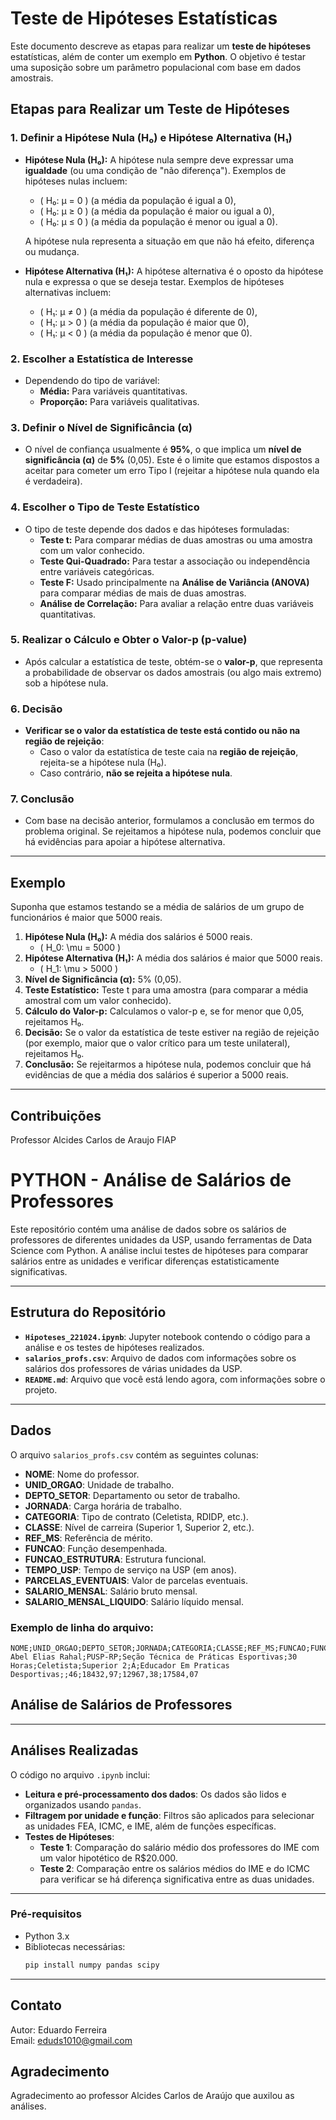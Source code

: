 # Teste de Hipóteses Estatísticas

Este documento descreve as etapas para realizar um **teste de hipóteses** estatísticas, além de conter um exemplo em **Python**. O objetivo é testar uma suposição sobre um parâmetro populacional com base em dados amostrais.

## Etapas para Realizar um Teste de Hipóteses

### 1. Definir a Hipótese Nula (H₀) e Hipótese Alternativa (H₁)

- **Hipótese Nula (H₀):** A hipótese nula sempre deve expressar uma **igualdade** (ou uma condição de "não diferença"). Exemplos de hipóteses nulas incluem:
  - \( H₀: µ = 0 \) (a média da população é igual a 0),
  - \( H₀: µ ≥ 0 \) (a média da população é maior ou igual a 0),
  - \( H₀: µ ≤ 0 \) (a média da população é menor ou igual a 0).
  
  A hipótese nula representa a situação em que não há efeito, diferença ou mudança.

- **Hipótese Alternativa (H₁):** A hipótese alternativa é o oposto da hipótese nula e expressa o que se deseja testar. Exemplos de hipóteses alternativas incluem:
  - \( H₁: µ ≠ 0 \) (a média da população é diferente de 0),
  - \( H₁: µ > 0 \) (a média da população é maior que 0),
  - \( H₁: µ < 0 \) (a média da população é menor que 0).

### 2. Escolher a Estatística de Interesse

- Dependendo do tipo de variável:
  - **Média:** Para variáveis quantitativas.
  - **Proporção:** Para variáveis qualitativas.

### 3. Definir o Nível de Significância (α)

- O nível de confiança usualmente é **95%**, o que implica um **nível de significância (α)** de **5%** (0,05). Este é o limite que estamos dispostos a aceitar para cometer um erro Tipo I (rejeitar a hipótese nula quando ela é verdadeira).

### 4. Escolher o Tipo de Teste Estatístico

- O tipo de teste depende dos dados e das hipóteses formuladas:
  - **Teste t:** Para comparar médias de duas amostras ou uma amostra com um valor conhecido.
  - **Teste Qui-Quadrado:** Para testar a associação ou independência entre variáveis categóricas.
  - **Teste F:** Usado principalmente na **Análise de Variância (ANOVA)** para comparar médias de mais de duas amostras.
  - **Análise de Correlação:** Para avaliar a relação entre duas variáveis quantitativas.

### 5. Realizar o Cálculo e Obter o Valor-p (p-value)

- Após calcular a estatística de teste, obtém-se o **valor-p**, que representa a probabilidade de observar os dados amostrais (ou algo mais extremo) sob a hipótese nula.

### 6. Decisão

- **Verificar se o valor da estatística de teste está contido ou não na região de rejeição**:
  - Caso o valor da estatística de teste caia na **região de rejeição**, rejeita-se a hipótese nula (H₀).
  - Caso contrário, **não se rejeita a hipótese nula**.

### 7. Conclusão

- Com base na decisão anterior, formulamos a conclusão em termos do problema original. Se rejeitamos a hipótese nula, podemos concluir que há evidências para apoiar a hipótese alternativa.

---

## Exemplo

Suponha que estamos testando se a média de salários de um grupo de funcionários é maior que 5000 reais.

1. **Hipótese Nula (H₀):** A média dos salários é 5000 reais.
   - \( H_0: \mu = 5000 \)
2. **Hipótese Alternativa (H₁):** A média dos salários é maior que 5000 reais.
   - \( H_1: \mu > 5000 \)
3. **Nível de Significância (α):** 5% (0,05).
4. **Teste Estatístico:** Teste t para uma amostra (para comparar a média amostral com um valor conhecido).
5. **Cálculo do Valor-p:** Calculamos o valor-p e, se for menor que 0,05, rejeitamos H₀.
6. **Decisão:** Se o valor da estatística de teste estiver na região de rejeição (por exemplo, maior que o valor crítico para um teste unilateral), rejeitamos H₀.
7. **Conclusão:** Se rejeitarmos a hipótese nula, podemos concluir que há evidências de que a média dos salários é superior a 5000 reais.

---

## Contribuições

Professor Alcides Carlos de Araujo FIAP


# PYTHON - Análise de Salários de Professores

Este repositório contém uma análise de dados sobre os salários de professores de diferentes unidades da USP, usando ferramentas de Data Science com Python. A análise inclui testes de hipóteses para comparar salários entre as unidades e verificar diferenças estatisticamente significativas.

---

## Estrutura do Repositório

- **`Hipoteses_221024.ipynb`**: Jupyter notebook contendo o código para a análise e os testes de hipóteses realizados.
- **`salarios_profs.csv`**: Arquivo de dados com informações sobre os salários dos professores de várias unidades da USP.
- **`README.md`**: Arquivo que você está lendo agora, com informações sobre o projeto.

---

## Dados

O arquivo `salarios_profs.csv` contém as seguintes colunas:

- **NOME**: Nome do professor.
- **UNID_ORGAO**: Unidade de trabalho.
- **DEPTO_SETOR**: Departamento ou setor de trabalho.
- **JORNADA**: Carga horária de trabalho.
- **CATEGORIA**: Tipo de contrato (Celetista, RDIDP, etc.).
- **CLASSE**: Nível de carreira (Superior 1, Superior 2, etc.).
- **REF_MS**: Referência de mérito.
- **FUNCAO**: Função desempenhada.
- **FUNCAO_ESTRUTURA**: Estrutura funcional.
- **TEMPO_USP**: Tempo de serviço na USP (em anos).
- **PARCELAS_EVENTUAIS**: Valor de parcelas eventuais.
- **SALARIO_MENSAL**: Salário bruto mensal.
- **SALARIO_MENSAL_LIQUIDO**: Salário líquido mensal.

### Exemplo de linha do arquivo:

```csv
NOME;UNID_ORGAO;DEPTO_SETOR;JORNADA;CATEGORIA;CLASSE;REF_MS;FUNCAO;FUNCAO_ESTRUTURA;TEMPO_USP;PARCELAS_EVENTUAIS;SALARIO_MENSAL;SALARIO_MENSAL_LIQUIDO
Abel Elias Rahal;PUSP-RP;Seção Técnica de Práticas Esportivas;30 Horas;Celetista;Superior 2;A;Educador Em Praticas Desportivas;;46;18432,97;12967,38;17584,07
```

## Análise de Salários de Professores

---

## Análises Realizadas

O código no arquivo `.ipynb` inclui:

- **Leitura e pré-processamento dos dados**: Os dados são lidos e organizados usando `pandas`.
- **Filtragem por unidade e função**: Filtros são aplicados para selecionar as unidades FEA, ICMC, e IME, além de funções específicas.
- **Testes de Hipóteses**:
    - **Teste 1**: Comparação do salário médio dos professores do IME com um valor hipotético de R$20.000.
    - **Teste 2**: Comparação entre os salários médios do IME e do ICMC para verificar se há diferença significativa entre as duas unidades.

---

### Pré-requisitos

- Python 3.x
- Bibliotecas necessárias:
    ```bash
    pip install numpy pandas scipy
    ```
---

## Contato

Autor: Eduardo Ferreira  
Email: eduds1010@gmail.com

## Agradecimento

Agradecimento ao professor Alcides Carlos de Araújo que auxilou as análises.
